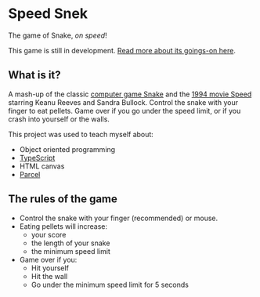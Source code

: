 # Speed Snek

The game of Snake, _on speed_!

This game is still in development. [Read more about its goings-on here](https://thekakkun.github.io/blog?tag=speed+snek).

## What is it?

A mash-up of the classic [computer game Snake](<https://en.wikipedia.org/wiki/Snake_(video_game_genre)>) and the [1994 movie Speed](<https://en.wikipedia.org/wiki/Speed_(1994_film)>) starring Keanu Reeves and Sandra Bullock. Control the snake with your finger to eat pellets. Game over if you go under the speed limit, or if you crash into yourself or the walls.

This project was used to teach myself about:

- Object oriented programming
- [TypeScript](https://www.typescriptlang.org/)
- HTML canvas
- [Parcel](https://parceljs.org/)

## The rules of the game

- Control the snake with your finger (recommended) or mouse.
- Eating pellets will increase:
  - your score
  - the length of your snake
  - the minimum speed limit
- Game over if you:
  - Hit yourself
  - Hit the wall
  - Go under the minimum speed limit for 5 seconds
